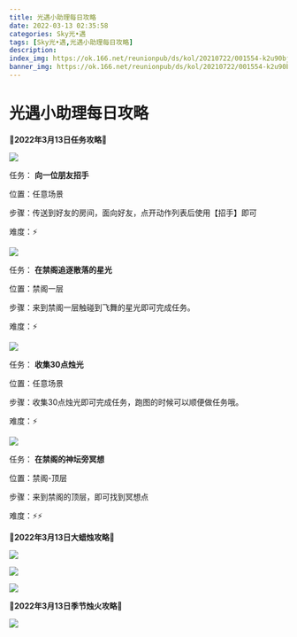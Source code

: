 ```yaml
---
title: 光遇小助理每日攻略
date: 2022-03-13 02:35:58
categories: Sky光•遇
tags: [Sky光•遇,光遇小助理每日攻略]
description: 
index_img: https://ok.166.net/reunionpub/ds/kol/20210722/001554-k2u90bj7ay.png?imageView&thumbnail=600x0&type=jpg
banner_img: https://ok.166.net/reunionpub/ds/kol/20210722/001554-k2u90bj7ay.png?imageView&thumbnail=600x0&type=jpg
---
```

# 光遇小助理每日攻略
**🌊2022年3月13日任务攻略🌊**

![](https://ok.166.net/reunionpub/ds/kol/20220313/010809-yaz3nb6hr1.png)

任务： **向一位朋友招手**

位置：任意场景

步骤：传送到好友的房间，面向好友，点开动作列表后使用【招手】即可

难度：⚡

  

![](https://ok.166.net/reunionpub/ds/kol/20220313/010827-7s85qcsubp.png)

任务： **在禁阁追逐散落的星光**

位置：禁阁一层

步骤：来到禁阁一层触碰到飞舞的星光即可完成任务。

难度：⚡

  

![](https://ok.166.net/reunionpub/ds/kol/20220313/010840-7sj8c5lduw.png)

任务： **收集30点烛光**

位置：任意场景

步骤：收集30点烛光即可完成任务，跑图的时候可以顺便做任务哦。

难度：⚡

![](https://ok.166.net/reunionpub/ds/kol/20220313/010900-jcp647hs18.png)

任务： **在禁阁的神坛旁冥想**

位置：禁阁-顶层

步骤：来到禁阁的顶层，即可找到冥想点

难度：⚡⚡

 **🌊2022年3月13日大蜡烛攻略🌊**

![](https://ok.166.net/reunionpub/ds/kol/20220313/010955-4t72poauir.png)

![](https://ok.166.net/reunionpub/ds/kol/20220313/011040-3jwti2rycz.png)

![](https://ok.166.net/reunionpub/ds/kol/20220313/011504-q9dat5m37n.png)

  

 **🌊2022年3月13日季节烛火攻略🌊**

![](https://ok.166.net/reunionpub/ds/kol/20220313/011429-826aksyjco.png)

  

